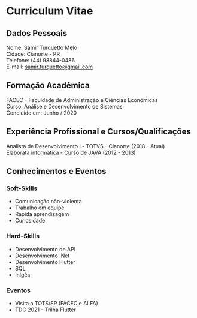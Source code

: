 # Curriculum Vitae


## Dados Pessoais


Nome: Samir Turquetto Melo  
Cidade: Cianorte - PR  
Telefone: (44) 98844-0486  
E-mail: samir.turquetto@gmail.com


## Formação Acadêmica


FACEC - Faculdade de Administração e Ciências Econômicas  
Curso: Análise e Desenvolvimento de Sistemas  
Concluído em: Junho / 2020

## Experiência Profissional e  Cursos/Qualificações


Analista de Desenvolvimento l - TOTVS - Cianorte (2018 - Atual)  
Elaborata informática - Curso de JAVA (2012 - 2013)

##  Conhecimentos e Eventos  
### Soft-Skills  
* Comunicação não-violenta  
* Trabalho em equipe  
* Rápida aprendizagem  
* Curiosidade

### Hard-Skills  
* Desenvolvimento de API  
* Desenvolvimento .Net  
* Desenvolvimento Flutter  
* SQL  
* Inlgês

### Eventos
* Visita a TOTS/SP (FACEC e ALFA)    
* TDC 2021 - Trilha Flutter